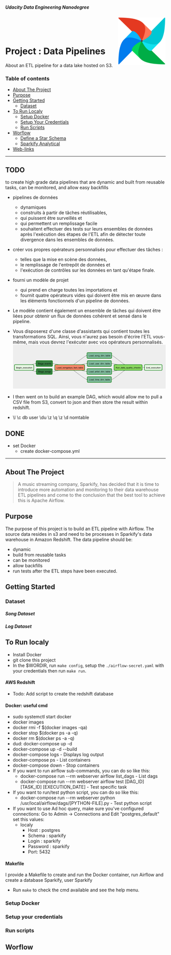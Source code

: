 ##### Udacity Data Engineering Nanodegree

<img alt="" align="right" width="150" height="150" src = "./image/logo_airflow.png" title = "airflow logo" alt = "airflow logo">  
</br>
</br>
</br>

# Project  : Data Pipelines

About an ETL pipeline for a data lake hosted on S3.

### Table of contents

   - [About The Project](#about-the-project)
   - [Purpose](#purpose)
   - [Getting Started](#getting-started)
        - [Dataset](#dataset)
   - [To Run Localy](#To-run-localy)
        - [Setup Docker](#Setup-Docker)
        - [Setup Your Credentials](#Setup-your-credentials)
        - [Run Scripts](#Run-scripts)    
   - [Worflow](#worflow)
        - [Define a Star Schema](#Define-a-Star-Schema)
        - [Sparkify Analytical](#Sparkify-Analytical)
   - [Web-links](#web-links)


---
## TODO  
to create high grade data pipelines that are dynamic and built from reusable tasks, can be monitored, and allow easy backfills  
* pipelines de données 
    * dynamiques
    * construits à partir de tâches réutilisables, 
    * qui puissent être surveillés et 
    * qui permettent un remplissage facile
    * souhaitent effectuer des tests sur leurs ensembles de données après l'exécution des étapes de l'ETL afin de détecter toute divergence dans les ensembles de données.
* créer vos propres opérateurs personnalisés pour effectuer des tâches :
    * telles que la mise en scène des données, 
    * le remplissage de l'entrepôt de données et 
    * l'exécution de contrôles sur les données en tant qu'étape finale.  
* fourni un modèle de projet 
    * qui prend en charge toutes les importations et 
    * fournit quatre opérateurs vides qui doivent être mis en œuvre dans les éléments fonctionnels d'un pipeline de données. 
* Le modèle contient également un ensemble de tâches qui doivent être liées pour obtenir un flux de données cohérent et sensé dans le pipeline.
* Vous disposerez d'une classe d'assistants qui contient toutes les transformations SQL. Ainsi, vous n'aurez pas besoin d'écrire l'ETL vous-même, mais vous devrez l'exécuter avec vos opérateurs personnalisés.
![DAG](image/example-dag.png)

* I then went on to build an example DAG, which would allow me to pull a CSV file from S3, convert to json and then store the result within redshift. 
* \l \c db user \du \z \q \z \d nomtable 


## DONE
* set Docker
    * create docker-compose.yml
---

## About The Project
> A music streaming company, Sparkify, has decided that it is time to introduce more automation and monitoring to their data warehouse ETL pipelines and come to the conclusion that the best tool to achieve this is Apache Airflow.  

## Purpose

The purpose of this project is to build an ETL pipeline with Airflow. The source data resides in s3 and need to be processes in Sparkify's data warehouse in Amazon Redshift. The data pipeline should be:
* dynamic
* build from reusable tasks
* can be monitored
* allow backfills
* run tests after the ETL steps have been executed. 

## Getting Started

### Dataset

##### Song Dataset

##### Log Dataset

## To Run localy

* Install Docker
* git clone this project
* In the $WORDIR, run `make config`, setup the `./airflow-secret.yaml` with your credentials then run `make run`. 

#### AWS Redshift
* Todo: Add script to create the redshift database

#### Docker: useful cmd 
* sudo systemctl start docker
* docker images
* docker rmi -f $(docker images -qa)
* docker stop $(docker ps -a -q) 
* docker rm $(docker ps -a -q)
* dud: docker-compose up -d
* docker-compose up -d --build
* docker-compose logs - Displays log output
* docker-compose ps - List containers
* docker-compose down - Stop containers
* If you want to run airflow sub-commands, you can do so like this:
    * docker-compose run --rm webserver airflow list_dags - List dags
    * docker-compose run --rm webserver airflow test [DAG_ID] [TASK_ID] [EXECUTION_DATE] - Test specific task
* If you want to run/test python script, you can do so like this:
    * docker-compose run --rm webserver python /usr/local/airflow/dags/[PYTHON-FILE].py - Test python script
* If you want to use Ad hoc query, make sure you've configured connections: Go to Admin -> Connections and Edit "postgres_default" set this values:
    * localy
        * Host : postgres
        * Schema : sparkify
        * Login : sparkify
        * Password : sparkify
        * Port: 5432

#### Makefile
I provide a Makefile to create and run the Docker container, run Airflow and  create a database Sparkify, user Sparkify
* Run `make` to check the cmd available and see the help menu.



### Setup Docker

### Setup your credentials

### Run scripts

## Worflow